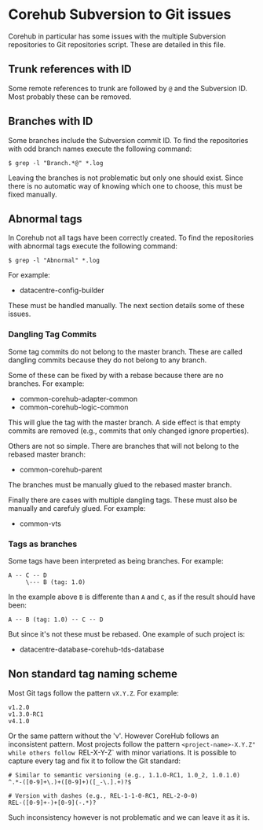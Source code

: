 # Corehub Subversion to Git issues

Corehub in particular has some issues with the multiple Subversion repositories
to Git repositories script. These are detailed in this file.

## Trunk references with ID

Some remote references to trunk are followed by `@` and the Subversion ID.
Most probably these can be removed.

## Branches with ID

Some branches include the Subversion commit ID. To find the repositories with
odd branch names execute the following command:

```
$ grep -l "Branch.*@" *.log
```

Leaving the branches is not problematic but only one should exist. Since there
is no automatic way of knowing which one to choose, this must be fixed
manually.

## Abnormal tags

In Corehub not all tags have been correctly created. To find the repositories
with abnormal tags execute the following command:

```
$ grep -l "Abnormal" *.log
```

For example:

 * datacentre-config-builder

These must be handled manually. The next section details some of these issues.

### Dangling Tag Commits

Some tag commits do not belong to the master branch. These are called dangling
commits because they do not belong to any branch.

Some of these can be fixed by with a rebase because there are no branches. For
example:

 * common-corehub-adapter-common
 * common-corehub-logic-common

This will glue the tag with the master branch. A side effect is that empty
commits are removed (e.g., commits that only changed ignore properties).

Others are not so simple. There are branches that will not belong to the
rebased master branch:

 * common-corehub-parent

The branches must be manually glued to the rebased master branch.

Finally there are cases with multiple dangling tags. These must also be
manually and carefuly glued. For example:

 * common-vts

### Tags as branches

Some tags have been interpreted as being branches. For example:

```
A -- C -- D
     \--- B (tag: 1.0)
```

In the example above `B` is differente than `A` and `C`, as if the result
should have been:

```
A -- B (tag: 1.0) -- C -- D
```

But since it's not these must be rebased. One example of such project is:

 * datacentre-database-corehub-tds-database

## Non standard tag naming scheme

Most Git tags follow the pattern `vX.Y.Z`. For example:

```
v1.2.0
v1.3.0-RC1
v4.1.0
```

Or the same pattern without the 'v'. However CoreHub follows an inconsistent
pattern. Most projects follow the pattern `<project-name>-X.Y.Z" while others
follow `REL-X-Y-Z` with minor variations. It is possible to capture every tag
and fix it to follow the Git standard:

```
# Similar to semantic versioning (e.g., 1.1.0-RC1, 1.0_2, 1.0.1.0)
^.*-([0-9]+\.)+([0-9]+)([_-\.].+)?$

# Version with dashes (e.g., REL-1-1-0-RC1, REL-2-0-0)
REL-([0-9]+-)+[0-9](-.*)?
```

Such inconsistency however is not problematic and we can leave it as it is.

